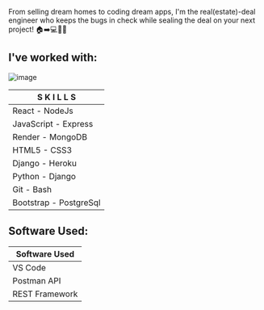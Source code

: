 From selling dream homes to coding dream apps, I'm the real(estate)-deal engineer who keeps the bugs in check while sealing the deal on your next project! 🏠➡️💻🔧😄


## I've worked with:
![image](https://user-images.githubusercontent.com/108549074/233498254-c66f54a9-2a1e-40fc-b07d-3d79d16fdc6f.png)

|       S K I L L S       |
|-------------------------|
| React      - NodeJs     |
| JavaScript - Express    |
| Render     - MongoDB    |
| HTML5      - CSS3       |
| Django     - Heroku     |
| Python     - Django     |
| Git        - Bash       |
| Bootstrap  - PostgreSql |



## Software Used:


|      Software Used     |
|------------------------|
|        VS Code         |
|       Postman API      |
|      REST Framework    |
